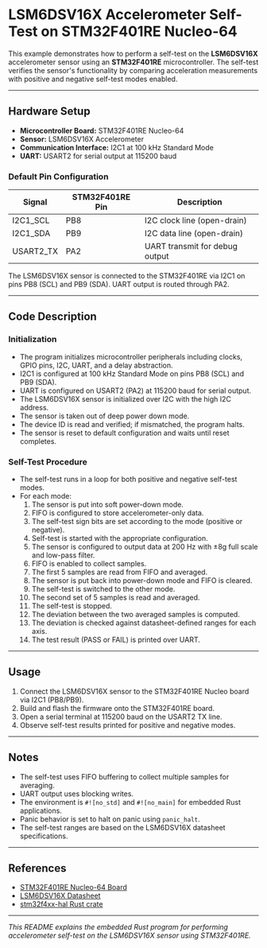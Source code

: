 # LSM6DSV16X Accelerometer Self-Test on STM32F401RE Nucleo-64

This example demonstrates how to perform a self-test on the **LSM6DSV16X** accelerometer sensor using an **STM32F401RE** microcontroller. The self-test verifies the sensor's functionality by comparing acceleration measurements with positive and negative self-test modes enabled.

---

## Hardware Setup

- **Microcontroller Board:** STM32F401RE Nucleo-64
- **Sensor:** LSM6DSV16X Accelerometer
- **Communication Interface:** I2C1 at 100 kHz Standard Mode
- **UART:** USART2 for serial output at 115200 baud

### Default Pin Configuration

| Signal       | STM32F401RE Pin | Description                    |
|--------------|-----------------|-------------------------------|
| I2C1_SCL     | PB8             | I2C clock line (open-drain)   |
| I2C1_SDA     | PB9             | I2C data line (open-drain)    |
| USART2_TX    | PA2             | UART transmit for debug output|

The LSM6DSV16X sensor is connected to the STM32F401RE via I2C1 on pins PB8 (SCL) and PB9 (SDA). UART output is routed through PA2.

---

## Code Description

### Initialization

- The program initializes microcontroller peripherals including clocks, GPIO pins, I2C, UART, and a delay abstraction.
- I2C1 is configured at 100 kHz Standard Mode on pins PB8 (SCL) and PB9 (SDA).
- UART is configured on USART2 (PA2) at 115200 baud for serial output.
- The LSM6DSV16X sensor is initialized over I2C with the high I2C address.
- The sensor is taken out of deep power down mode.
- The device ID is read and verified; if mismatched, the program halts.
- The sensor is reset to default configuration and waits until reset completes.

### Self-Test Procedure

- The self-test runs in a loop for both positive and negative self-test modes.
- For each mode:
  1. The sensor is put into soft power-down mode.
  2. FIFO is configured to store accelerometer-only data.
  3. The self-test sign bits are set according to the mode (positive or negative).
  4. Self-test is started with the appropriate configuration.
  5. The sensor is configured to output data at 200 Hz with ±8g full scale and low-pass filter.
  6. FIFO is enabled to collect samples.
  7. The first 5 samples are read from FIFO and averaged.
  8. The sensor is put back into power-down mode and FIFO is cleared.
  9. The self-test is switched to the other mode.
  10. The second set of 5 samples is read and averaged.
  11. The self-test is stopped.
  12. The deviation between the two averaged samples is computed.
  13. The deviation is checked against datasheet-defined ranges for each axis.
  14. The test result (PASS or FAIL) is printed over UART.

---

## Usage

1. Connect the LSM6DSV16X sensor to the STM32F401RE Nucleo board via I2C1 (PB8/PB9).
2. Build and flash the firmware onto the STM32F401RE board.
3. Open a serial terminal at 115200 baud on the USART2 TX line.
4. Observe self-test results printed for positive and negative modes.

---

## Notes

- The self-test uses FIFO buffering to collect multiple samples for averaging.
- UART output uses blocking writes.
- The environment is `#![no_std]` and `#![no_main]` for embedded Rust applications.
- Panic behavior is set to halt on panic using `panic_halt`.
- The self-test ranges are based on the LSM6DSV16X datasheet specifications.

---

## References

- [STM32F401RE Nucleo-64 Board](https://www.st.com/en/evaluation-tools/nucleo-f401re.html)
- [LSM6DSV16X Datasheet](https://www.st.com/resource/en/datasheet/lsm6dsv16x.pdf)
- [stm32f4xx-hal Rust crate](https://docs.rs/stm32f4xx-hal)

---

*This README explains the embedded Rust program for performing accelerometer self-test on the LSM6DSV16X sensor using STM32F401RE.*

